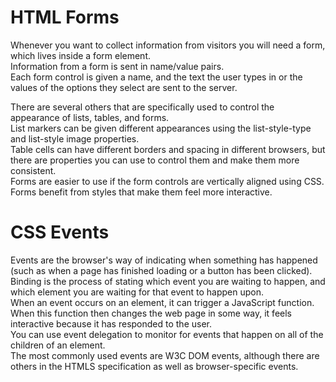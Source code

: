 # HTML Forms
 Whenever you want to collect information from visitors you will need a form, which lives inside a form element.
 <br>
 Information from a form is sent in name/value pairs.
 <br>
 Each form control is given a name, and the text the user types in or the values of the options they select are sent to the server.

 There are several others that are specifically used to control the appearance of lists, tables, and forms.
 <br>
 List markers can be given different appearances using the list-style-type and list-style image properties.
 <br>
 Table cells can have different borders and spacing in different browsers, but there are properties you can use to control them and make them more consistent.
 <br>
 Forms are easier to use if the form controls are vertically aligned using CSS.
 <br>
 Forms benefit from styles that make them feel more interactive.

# CSS Events

 Events are the browser's way of indicating when something has happened (such as when a page has finished loading or a button has been clicked).
 <br>
 Binding is the process of stating which event you are waiting to happen, and which element you are waiting for that event to happen upon.
 <br>
 When an event occurs on an element, it can trigger a JavaScript function. When this function then changes the web page in some way, it feels interactive because it has responded to the user.
 <br>
 You can use event delegation to monitor for events that happen on all of the children of an element.
 <br>
 The most commonly used events are W3C DOM events, although there are others in the HTMLS specification as well as browser-specific events. 